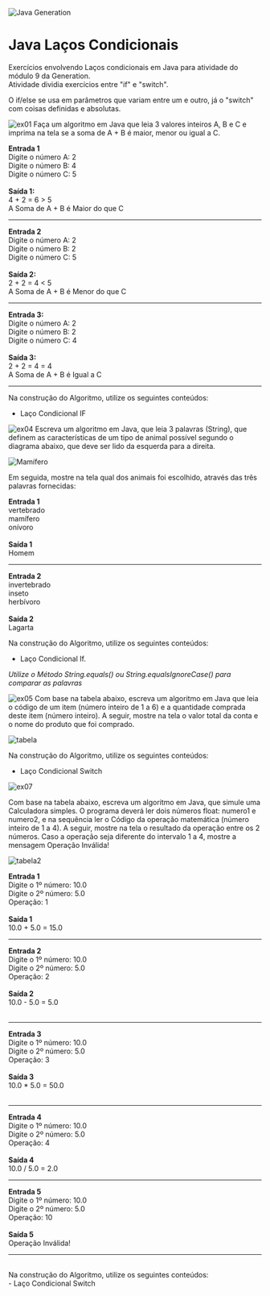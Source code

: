![Java Generation](https://github.com/BiaAkemi/Java-Sololearn-projects/assets/145511213/a144b02a-ca32-4924-b811-addeff84210a)

# Java Laços Condicionais
Exercícios envolvendo Laços condicionais em Java para atividade do módulo 9 da Generation. <br>
Atividade dividia exercícios entre "if" e "switch".

O if/else se usa em parâmetros que variam entre um e outro, já o "switch" com coisas definidas e absolutas.

![ex01](https://github.com/BiaAkemi/Java-Lacos-Condicionais/assets/145511213/cbbe6e4c-13e2-4f9b-b3f9-97c5899e1e99)
Faça um algoritmo em Java que leia 3 valores inteiros A, B e C e imprima na tela se a soma de A + B é maior, menor ou igual a C.<br>

**Entrada 1**<br> 
Digite o número A: 2<br>
Digite o número B: 4<br>
Digite o número C: 5<br>
<br>
**Saída 1:**<br>
4 + 2 = 6 > 5<br>
A Soma de A + B é Maior do que C<br>

----------------

**Entrada 2**<br>
Digite o número A: 2<br>
Digite o número B: 2<br>
Digite o número C: 5<br>
<br>
**Saída 2:**<br>
2 + 2 = 4 < 5<br>
A Soma de A + B é Menor do que C<br>

----------------

**Entrada 3:**<br>
Digite o número A: 2<br>
Digite o número B: 2<br>
Digite o número C: 4<br>
<br>
**Saída 3:**<br>
2 + 2 = 4 = 4<br>
A Soma de A + B é Igual a C<br>

----------------
Na construção do Algoritmo, utilize os seguintes conteúdos:
- Laço Condicional IF

![ex04](https://github.com/BiaAkemi/Java-Lacos-Condicionais/assets/145511213/224c72b0-434d-4cb9-8c0d-dcfe7502c548)
Escreva um algoritmo em Java, que leia 3 palavras (String), que definem as características de um tipo de animal possível segundo o diagrama abaixo, que deve ser lido da esquerda para a direita.

![Mamífero](https://github.com/BiaAkemi/Java-Lacos-Condicionais/assets/145511213/a130e73f-70c8-46ff-80dd-901e88a2b652)

Em seguida, mostre na tela qual dos animais foi escolhido, através das três palavras fornecidas: 

**Entrada 1**<br>
vertebrado<br>
mamífero<br>
onívoro<br>
<br>
**Saída 1**<br>
Homem

----------------

**Entrada 2**<br>
invertebrado<br>
inseto<br>
herbívoro<br>
<br>
**Saída 2**<br>
Lagarta<br>

Na construção do Algoritmo, utilize os seguintes conteúdos:
- Laço Condicional If.

*Utilize o Método String.equals() ou String.equalsIgnoreCase() para comparar as palavras*

![ex05](https://github.com/BiaAkemi/Java-Lacos-Condicionais/assets/145511213/429e124b-5f2b-4915-957f-a512334d8101)
Com base na tabela abaixo, escreva um algoritmo em Java que leia o código de um item (número inteiro de 1 a 6) e a quantidade comprada deste item (número inteiro). A seguir, mostre na tela o valor total da conta e o nome do produto que foi comprado.

![tabela](https://github.com/BiaAkemi/Java-Lacos-Condicionais/assets/145511213/f08a0384-df49-475b-a7f3-848b20df03f5-Condicionais/assets/145511213/a130e73f-70c8-46ff-80dd-901e88a2b652)

Na construção do Algoritmo, utilize os seguintes conteúdos:
- Laço Condicional Switch


![ex07](https://github.com/BiaAkemi/Java-Lacos-Condicionais/assets/145511213/8f592be1-f453-4265-8cfe-63b42b9a25cd)

Com base na tabela abaixo, escreva um algoritmo em Java, que simule uma Calculadora simples. O programa deverá ler dois números float: numero1 e numero2, e na sequência ler o Código da operação matemática (número inteiro de 1 a 4). A seguir, mostre na tela o resultado da operação entre os 2 números. Caso a operação seja diferente do intervalo 1 a 4, mostre a mensagem Operação Inválida!

![tabela2](https://github.com/BiaAkemi/Java-Lacos-Condicionais/assets/145511213/83bd2cbb-aac6-4042-a7e7-e704037873a2)

**Entrada 1** <br>
Digite o 1º número: 10.0<br>
Digite o 2º número: 5.0<br>
Operação: 1<br>
<br>
**Saída 1** <br>
10.0 + 5.0 = 15.0<br>

----------------

**Entrada 2**<br>
Digite o 1º número: 10.0<br>
Digite o 2º número: 5.0<br>
Operação: 2<br>
<br>
**Saída 2**<br>
10.0 - 5.0 = 5.0<br>
<br>

----------------
**Entrada 3**<br>
Digite o 1º número: 10.0<br>
Digite o 2º número: 5.0<br>
Operação: 3<br>
<br>
**Saída 3**<br>
10.0 * 5.0 = 50.0<br>
<br>

----------------

**Entrada 4**<br>
Digite o 1º número: 10.0<br>
Digite o 2º número: 5.0<br>
Operação: 4<br>
<br>
**Saída 4**<br>
10.0 / 5.0 = 2.0<br>


----------------

**Entrada 5**<br>
Digite o 1º número: 10.0<br>
Digite o 2º número: 5.0<br>
Operação: 10<br>
<br>
**Saída 5**<br>
Operação Inválida!

----------------

<br>
Na construção do Algoritmo, utilize os seguintes conteúdos:
<br>- Laço Condicional Switch



     
